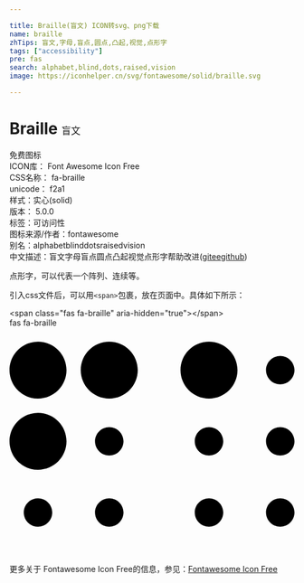 ```yaml
---

title: Braille(盲文) ICON转svg、png下载
name: braille
zhTips: 盲文,字母,盲点,圆点,凸起,视觉,点形字
tags: ["accessibility"]
pre: fas
search: alphabet,blind,dots,raised,vision
image: https://iconhelper.cn/svg/fontawesome/solid/braille.svg

---
```


# Braille  <small style="font-size: 60%;font-weight: 100">盲文</small>


<div class="detail-page">
<p>
<span><span class="badge-success badge">免费图标</span> </span>
<br/>
<span>
ICON库：
<span class="badge-secondary badge">Font Awesome Icon Free</span> 
</span>
<br/>
<span>
CSS名称：
<span class="badge-secondary badge">fa-braille</span> 
</span>
<br/>
<span>
unicode：
<span class="badge-secondary badge">f2a1</span> 
<copy-btn content='f2a1' btn-title=""></copy-btn>
<copy-btn :content='String.fromCodePoint(parseInt("f2a1", 16))' btn-title="复制U"></copy-btn>
</span><br/><span>样式：<span class="badge-light badge">实心(solid)</span></span>
<br/>
<span>
版本：
<span class="badge-secondary badge">5.0.0</span> 
</span><br/><span>标签：<span class="badge-light badge"><router-link to="/tags/accessibility.html">可访问性</router-link></span></span>
<br/>
<span>图标来源/作者：<span class="badge-light badge">fontawesome</span></span> 
<br/>
<span>别名：<span class="badge-light badge">alphabet</span><span class="badge-light badge">blind</span><span class="badge-light badge">dots</span><span class="badge-light badge">raised</span><span class="badge-light badge">vision</span></span><br/><span class="zh-detail">中文描述：<span class="badge-primary badge">盲文</span><span class="badge-primary badge">字母</span><span class="badge-primary badge">盲点</span><span class="badge-primary badge">圆点</span><span class="badge-primary badge">凸起</span><span class="badge-primary badge">视觉</span><span class="badge-primary badge">点形字</span><span class="help-link"><span>帮助改进</span>(<a href="https://gitee.com/liuwave/icon-helper/edit/master/json/fontawesome/solid/braille.json" target="_blank" rel="noopener noreferrer">gitee</a><a href="https://github.com/liuwave/icon-helper/edit/master/json/fontawesome/solid/braille.json" target="_blank" rel="noopener noreferrer">github</a></span>)</span><br/>
</p>
</div><div class="description description alert alert-light">点形字，可以代表一个阵列、连续等。</div>
<div class="alert alert-dark">
  <i class="fas fa-braille fa-xs"></i>
  <i class="fas fa-braille fa-sm"></i>
  <i class="fas fa-braille fa-lg"></i>
  <i class="fas fa-braille fa-2x"></i>
  <i class="fas fa-braille fa-3x"></i>
  <i class="fas fa-braille fa-5x"></i>
  <i class="fas fa-braille fa-7x"></i>
</div>
<div>
  <p>引入css文件后，可以用<code>&lt;span&gt;</code>包裹，放在页面中。具体如下所示：    
  </p>
  <div class="alert alert-primary" style="font-size: 14px">
    &lt;span class="fas fa-braille" aria-hidden="true"&gt;&lt;/span&gt;
    <copy-btn content='<span class="fas fa-braille" aria-hidden="true"></span>'></copy-btn>
  </div>
  <div class="alert alert-secondary">
    <i class="fas fa-braille"
    style="font-size: 24px"
    aria-hidden="true"></i> fas fa-braille
    <copy-btn content="fas fa-braille" btn-title="复制图标名称"></copy-btn>
  </div>
</div>
<div id="svg" class="svg-wrap">
<svg xmlns="http://www.w3.org/2000/svg" viewBox="0 0 640 512"><path d="M128 256c0 35.346-28.654 64-64 64S0 291.346 0 256s28.654-64 64-64 64 28.654 64 64zM64 384c-17.673 0-32 14.327-32 32s14.327 32 32 32 32-14.327 32-32-14.327-32-32-32zm0-352C28.654 32 0 60.654 0 96s28.654 64 64 64 64-28.654 64-64-28.654-64-64-64zm160 192c-17.673 0-32 14.327-32 32s14.327 32 32 32 32-14.327 32-32-14.327-32-32-32zm0 160c-17.673 0-32 14.327-32 32s14.327 32 32 32 32-14.327 32-32-14.327-32-32-32zm0-352c-35.346 0-64 28.654-64 64s28.654 64 64 64 64-28.654 64-64-28.654-64-64-64zm224 192c-17.673 0-32 14.327-32 32s14.327 32 32 32 32-14.327 32-32-14.327-32-32-32zm0 160c-17.673 0-32 14.327-32 32s14.327 32 32 32 32-14.327 32-32-14.327-32-32-32zm0-352c-35.346 0-64 28.654-64 64s28.654 64 64 64 64-28.654 64-64-28.654-64-64-64zm160 192c-17.673 0-32 14.327-32 32s14.327 32 32 32 32-14.327 32-32-14.327-32-32-32zm0 160c-17.673 0-32 14.327-32 32s14.327 32 32 32 32-14.327 32-32-14.327-32-32-32zm0-320c-17.673 0-32 14.327-32 32s14.327 32 32 32 32-14.327 32-32-14.327-32-32-32z"/></svg>
</div>
<detail full-name='fa-braille'></detail>

<Vssue title="关于“Braille”的评论" />
    
<div><p>更多关于  Fontawesome Icon Free的信息，参见：<a target="_blank" href="https://iconhelper.cn/fontawesome.html">Fontawesome Icon Free</a>
</p></div>
